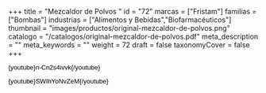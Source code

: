+++
title = "Mezcaldor de Polvos "
id = "72"
marcas = ["Fristam"]
familias = ["Bombas"]
industrias = ["Alimentos y Bebidas","Biofarmacéuticos"]
thumbnail = "images/productos/original-mezcaldor-de-polvos.png"
catalogo = "/catalogos/original-mezcaldor-de-polvos.pdf"
meta_description = ""
meta_keywords = ""
weight = 72
draft = false
taxonomyCover = false
+++
<p><span style="color: #000000; font-family: Arial; font-size: 13px; line-height: 14.399999618530273px; text-align: justify; white-space: pre-wrap;">{youtube}n-Cn2s4ivvk{/youtube}</span></p>
<p><span style="color: #000000; font-family: Arial; font-size: 13px; line-height: 14.399999618530273px; text-align: justify; white-space: pre-wrap;">{youtube}SWIhYoNvZeM{/youtube}</span></p>
<p> </p>
<p> </p>
<p> </p>